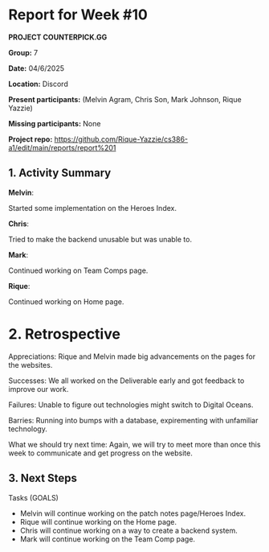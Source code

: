  # Report for Week #10
**PROJECT COUNTERPICK.GG**

**Group:** 7

**Date:** 04/6/2025

**Location:** Discord

**Present participants:** (Melvin Agram, Chris Son, Mark Johnson, Rique Yazzie)

**Missing participants:** None

**Project repo:** https://github.com/Rique-Yazzie/cs386-a1/edit/main/reports/report%201

## 1. Activity Summary

**Melvin**: 

Started some implementation on the Heroes Index.

**Chris**: 

Tried to make the backend unusable but was unable to.

**Mark**: 

Continued working on Team Comps page.

**Rique**: 

Continued working on Home page.

# 2. Retrospective

Appreciations: Rique and Melvin made big advancements on the pages for the websites.

Successes: We all worked on the Deliverable early and got feedback to improve our work. 

Failures: Unable to figure out technologies might switch to Digital Oceans. 


Barries: Running into bumps with a database, expirementing with unfamiliar technology. 

What we should try next time: Again, we will try to meet more than once this week to communicate and get progress on the website.

## 3. Next Steps

Tasks (GOALS)
- Melvin will continue working on the patch notes page/Heroes Index.
- Rique will continue working on the Home page.
- Chris will continue working on a way to create a backend system.
- Mark will continue working on the Team Comp page.